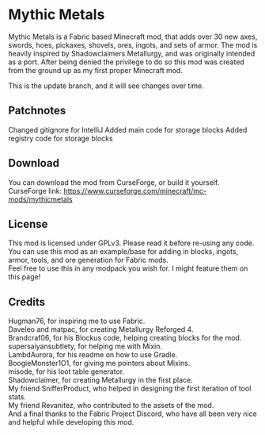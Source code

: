 # Mythic Metals

Mythic Metals is a Fabric based Minecraft mod, that adds over 30 new axes, swords, hoes, pickaxes, shovels, ores, ingots, and sets of armor. 
The mod is heavily inspired by Shadowclaimers Metallurgy, and was originally intended as a port. After being denied the privilege to do so this mod was created from the ground up as my first proper Minecraft mod.  

This is the update branch, and it will see changes over time.

## Patchnotes
Changed gitignore for IntelliJ
Added main code for storage blocks
Added registry code for storage blocks

## Download

You can download the mod from CurseForge, or build it yourself.  
CurseForge link:
https://www.curseforge.com/minecraft/mc-mods/mythicmetals

## License

This mod is licensed under GPLv3. Please read it before re-using any code.  
You can use this mod as an example/base for adding in blocks, ingots, armor, tools, and ore generation for Fabric mods.  
Feel free to use this in any modpack you wish for. I might feature them on this page!  

## Credits

Hugman76, for inspiring me to use Fabric.  
Daveleo and matpac, for creating Metallurgy Reforged 4.  
Brandcraf06, for his Blockus code, helping creating blocks for the mod.  
supersaiyansubtlety, for helping me with Mixin.  
LambdAurora, for his readme on how to use Gradle.  
BoogieMonster1O1, for giving me pointers about Mixins.  
misode, for his loot table generator.  
Shadowclaimer, for creating Metallurgy in the first place.  
My friend SnifferProduct, who helped in designing the first iteration of tool stats.  
My friend Revanitez, who contributed to the assets of the mod.  
And a final thanks to the Fabric Project Discord, who have all been very nice and helpful while developing this mod.  
